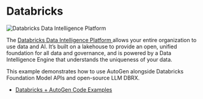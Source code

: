 # Databricks

![Databricks Data Intelligence Platform](img/ecosystem-databricks.png)

The [Databricks Data Intelligence Platform ](https://www.databricks.com/product/data-intelligence-platform) allows your entire organization to use data and AI. It’s built on a lakehouse to provide an open, unified foundation for all data and governance, and is powered by a Data Intelligence Engine that understands the uniqueness of your data.


This example demonstrates how to use AutoGen alongside Databricks Foundation Model APIs and open-source LLM DBRX.

- [Databricks + AutoGen Code Examples](/docs/notebooks/agentchat_databricks_dbrx)
